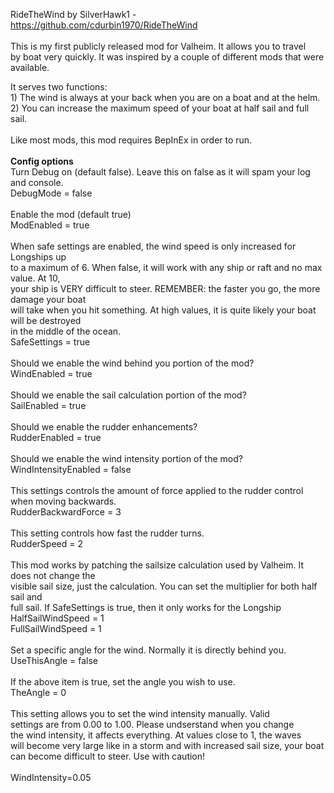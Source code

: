 ﻿RideTheWind by SilverHawk1 - https://github.com/cdurbin1970/RideTheWind
<br><br>
This is my first publicly released mod for Valheim. It allows you to travel<br>
by boat very quickly. It was inspired by a couple of different mods that were available.<br>

It serves two functions: <br>
    1) The wind is always at your back when you are on a boat and at the helm. <br>
    2) You can increase the maximum speed of your boat at half sail and full sail.<br>
<br>
Like most mods, this mod requires BepInEx in order to run.<br>
<br>
<b>Config options</b>
<br>
Turn Debug on (default false). Leave this on false as it will spam your log and console.<br>
DebugMode = false<br>
<br>
Enable the mod (default true)<br> 
ModEnabled = true<br>
<br>
When safe settings are enabled, the wind speed is only increased for Longships up<br>
to a maximum of 6. When false, it will work with any ship or raft and no max value. At 10,<br>
your ship is VERY difficult to steer. REMEMBER: the faster you go, the more damage your boat <br>
will take when you hit something. At high values, it is quite likely your boat will be destroyed<br>
in the middle of the ocean.<br>
SafeSettings = true<br>
<br>
Should we enable the wind behind you portion of the mod?<br>
WindEnabled = true<br>
<br>
Should we enable the sail calculation portion of the mod?<br>
SailEnabled = true<br>
<br>
Should we enable the rudder enhancements?<br>
RudderEnabled = true<br>
<br>
Should we enable the wind intensity portion of the mod?<br>
WindIntensityEnabled = false<br>
<br>
This settings controls the amount of force applied to the rudder control when moving backwards.<br>
RudderBackwardForce = 3<br>
<br>
This setting controls how fast the rudder turns.<br>
RudderSpeed = 2<br>
<br>
This mod works by patching the sailsize calculation used by Valheim. It does not change the<br>
visible sail size, just the calculation. You can set the multiplier for both half sail and<br> 
full sail. If SafeSettings is true, then it only works for the Longship<br>
HalfSailWindSpeed = 1<br>
FullSailWindSpeed = 1<br>
<br>
Set a specific angle for the wind. Normally it is directly behind you.<br>
UseThisAngle = false<br>
<br>
If the above item is true, set the angle you wish to use.<br>
TheAngle = 0<br>
<br>
This setting allows you to set the wind intensity manually. Valid<br>
settings are from 0.00 to 1.00. Please undserstand when you change<br>
the wind intensity, it affects everything. At values close to 1, the waves<br>
will become very large like in a storm and with increased sail size, your boat<br>
can become difficult to steer. Use with caution!<br>  
WindIntensity=0.05<br>   